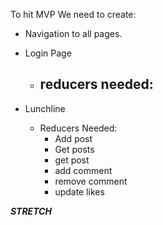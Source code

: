 To hit MVP We need to create:
* Navigation to all pages.

* Login Page
  - reducers needed:
    - 
* Lunchline
  - Reducers Needed:
    - Add post
    - Get posts
    - get post
    - add comment
    - remove comment
    - update likes


***STRETCH***
